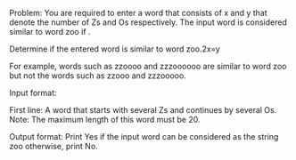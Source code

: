 Problem:
You are required to enter a word that consists of x and y that denote the number of Zs and Os respectively. The input word is considered similar to word zoo if .

Determine if the entered word is similar to word zoo.2x=y	

For example, words such as zzoooo and zzzoooooo are similar to word zoo but not the words such as zzooo and zzzooooo.

Input format:

First line: A word that starts with several Zs and continues by several Os.
Note: The maximum length of this word must be 20.

Output format:
Print Yes if the input word can be considered as the string zoo otherwise, print No.

